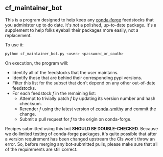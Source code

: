 ## cf_maintainer_bot

This is a program designed to help keep any [conda-forge](https://conda-forge.github.io/) feedstocks that you administer up to do date. It's *not* a polished, up-to-date package. It's a supplement to help folks eyeball their packages more easily, not a replacement.

To use it:

```bash
python cf_maintainer_bot.py <user> <password_or_oauth>
```

On execution, the program will:
* Identify all of the feedstocks that the user maintains.
* Identify those that are behind their corresponding pypi versions.
* Filter this list for the subset that don't depend on any other out-of-date feedstocks.
* For each feedstock *f* in the remaining list:
    * Attempt to trivially patch *f* by updating its version number and hash checksum.
    * Rerender *f* using the latest version of [conda-smithy](https://github.com/conda-forge/conda-smithy) and commit the change.
    * Submit a pull request for *f* to the origin on conda-forge.


Recipes submitted using this bot **SHOULD BE DOUBLE-CHECKED**. Because we do limited testing of conda-forge packages, it's quite possible that after a version requirement has been changed upstream the CIs won't throw an error. So, before merging any bot-submitted pulls, please make sure that all of the requirements are still correct.
